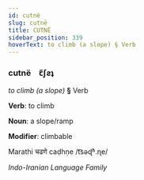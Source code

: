 ```yaml
---
id: cutnë
slug: cutnë
title: CUTNË
sidebar_position: 339
hoverText: to climb (a slope) § Verb
---
```


### cutnë&emsp;<span kind="abugida">ꞇ̆ʃƨʇ</span>

*to climb (a slope)* **§** Verb

**Verb**: to climb

**Noun**: a slope/ramp

**Modifier**: climbable

Marathi चढणे caḍhṇe /t͡səɖʱ.ɳe/

*Indo-Iranian Language Family*